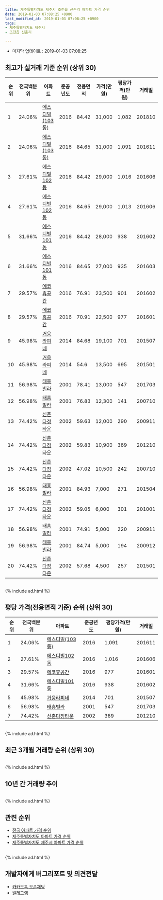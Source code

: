 ```yaml
---
title: 제주특별자치도 제주시 조천읍 신촌리 아파트 가격 순위
date: 2019-01-03 07:08:25 +0900
last_modified_at: 2019-01-03 07:08:25 +0900
tags:
- 제주특별자치도 제주시
- 조천읍 신촌리

---
```


* 마지막 업데이트 : 2019-01-03 07:08:25

## 최고가 실거래 기준 순위 (상위 30)


|순위|전국백분위|아파트|준공년도|전용면적|가격(만원)|평당가격(만원)|거래일|
|---|---|---|---|---|---|---|---|
|1|24.06%|[에스디빌(103동)](https://search.naver.com/search.naver?query=%EC%A0%9C%EC%A3%BC%ED%8A%B9%EB%B3%84%EC%9E%90%EC%B9%98%EB%8F%84+%EC%A0%9C%EC%A3%BC%EC%8B%9C+%EC%A1%B0%EC%B2%9C%EC%9D%8D+%EC%8B%A0%EC%B4%8C%EB%A6%AC+%EC%97%90%EC%8A%A4%EB%94%94%EB%B9%8C%28103%EB%8F%99%29)|2016|84.42|31,000|1,082|201810|
|2|24.06%|[에스디빌(103동)](https://search.naver.com/search.naver?query=%EC%A0%9C%EC%A3%BC%ED%8A%B9%EB%B3%84%EC%9E%90%EC%B9%98%EB%8F%84+%EC%A0%9C%EC%A3%BC%EC%8B%9C+%EC%A1%B0%EC%B2%9C%EC%9D%8D+%EC%8B%A0%EC%B4%8C%EB%A6%AC+%EC%97%90%EC%8A%A4%EB%94%94%EB%B9%8C%28103%EB%8F%99%29)|2016|84.65|31,000|1,091|201611|
|3|27.61%|[에스디빌102동](https://search.naver.com/search.naver?query=%EC%A0%9C%EC%A3%BC%ED%8A%B9%EB%B3%84%EC%9E%90%EC%B9%98%EB%8F%84+%EC%A0%9C%EC%A3%BC%EC%8B%9C+%EC%A1%B0%EC%B2%9C%EC%9D%8D+%EC%8B%A0%EC%B4%8C%EB%A6%AC+%EC%97%90%EC%8A%A4%EB%94%94%EB%B9%8C102%EB%8F%99)|2016|84.42|29,000|1,016|201606|
|4|27.61%|[에스디빌102동](https://search.naver.com/search.naver?query=%EC%A0%9C%EC%A3%BC%ED%8A%B9%EB%B3%84%EC%9E%90%EC%B9%98%EB%8F%84+%EC%A0%9C%EC%A3%BC%EC%8B%9C+%EC%A1%B0%EC%B2%9C%EC%9D%8D+%EC%8B%A0%EC%B4%8C%EB%A6%AC+%EC%97%90%EC%8A%A4%EB%94%94%EB%B9%8C102%EB%8F%99)|2016|84.65|29,000|1,013|201606|
|5|31.66%|[에스디빌101동](https://search.naver.com/search.naver?query=%EC%A0%9C%EC%A3%BC%ED%8A%B9%EB%B3%84%EC%9E%90%EC%B9%98%EB%8F%84+%EC%A0%9C%EC%A3%BC%EC%8B%9C+%EC%A1%B0%EC%B2%9C%EC%9D%8D+%EC%8B%A0%EC%B4%8C%EB%A6%AC+%EC%97%90%EC%8A%A4%EB%94%94%EB%B9%8C101%EB%8F%99)|2016|84.42|28,000|938|201602|
|6|31.66%|[에스디빌101동](https://search.naver.com/search.naver?query=%EC%A0%9C%EC%A3%BC%ED%8A%B9%EB%B3%84%EC%9E%90%EC%B9%98%EB%8F%84+%EC%A0%9C%EC%A3%BC%EC%8B%9C+%EC%A1%B0%EC%B2%9C%EC%9D%8D+%EC%8B%A0%EC%B4%8C%EB%A6%AC+%EC%97%90%EC%8A%A4%EB%94%94%EB%B9%8C101%EB%8F%99)|2016|84.65|27,000|935|201603|
|7|29.57%|[에코휴공간](https://search.naver.com/search.naver?query=%EC%A0%9C%EC%A3%BC%ED%8A%B9%EB%B3%84%EC%9E%90%EC%B9%98%EB%8F%84+%EC%A0%9C%EC%A3%BC%EC%8B%9C+%EC%A1%B0%EC%B2%9C%EC%9D%8D+%EC%8B%A0%EC%B4%8C%EB%A6%AC+%EC%97%90%EC%BD%94%ED%9C%B4%EA%B3%B5%EA%B0%84)|2016|76.91|23,500|901|201602|
|8|29.57%|[에코휴공간](https://search.naver.com/search.naver?query=%EC%A0%9C%EC%A3%BC%ED%8A%B9%EB%B3%84%EC%9E%90%EC%B9%98%EB%8F%84+%EC%A0%9C%EC%A3%BC%EC%8B%9C+%EC%A1%B0%EC%B2%9C%EC%9D%8D+%EC%8B%A0%EC%B4%8C%EB%A6%AC+%EC%97%90%EC%BD%94%ED%9C%B4%EA%B3%B5%EA%B0%84)|2016|70.91|22,500|977|201601|
|9|45.98%|[거웅라피네](https://search.naver.com/search.naver?query=%EC%A0%9C%EC%A3%BC%ED%8A%B9%EB%B3%84%EC%9E%90%EC%B9%98%EB%8F%84+%EC%A0%9C%EC%A3%BC%EC%8B%9C+%EC%A1%B0%EC%B2%9C%EC%9D%8D+%EC%8B%A0%EC%B4%8C%EB%A6%AC+%EA%B1%B0%EC%9B%85%EB%9D%BC%ED%94%BC%EB%84%A4)|2014|84.68|19,100|701|201507|
|10|45.98%|[거웅라피네](https://search.naver.com/search.naver?query=%EC%A0%9C%EC%A3%BC%ED%8A%B9%EB%B3%84%EC%9E%90%EC%B9%98%EB%8F%84+%EC%A0%9C%EC%A3%BC%EC%8B%9C+%EC%A1%B0%EC%B2%9C%EC%9D%8D+%EC%8B%A0%EC%B4%8C%EB%A6%AC+%EA%B1%B0%EC%9B%85%EB%9D%BC%ED%94%BC%EB%84%A4)|2014|54.6|13,500|695|201501|
|11|56.98%|[태흥빌라](https://search.naver.com/search.naver?query=%EC%A0%9C%EC%A3%BC%ED%8A%B9%EB%B3%84%EC%9E%90%EC%B9%98%EB%8F%84+%EC%A0%9C%EC%A3%BC%EC%8B%9C+%EC%A1%B0%EC%B2%9C%EC%9D%8D+%EC%8B%A0%EC%B4%8C%EB%A6%AC+%ED%83%9C%ED%9D%A5%EB%B9%8C%EB%9D%BC)|2001|78.41|13,000|547|201703|
|12|56.98%|[태흥빌라](https://search.naver.com/search.naver?query=%EC%A0%9C%EC%A3%BC%ED%8A%B9%EB%B3%84%EC%9E%90%EC%B9%98%EB%8F%84+%EC%A0%9C%EC%A3%BC%EC%8B%9C+%EC%A1%B0%EC%B2%9C%EC%9D%8D+%EC%8B%A0%EC%B4%8C%EB%A6%AC+%ED%83%9C%ED%9D%A5%EB%B9%8C%EB%9D%BC)|2001|76.83|12,300|141|200710|
|13|74.42%|[신촌다정타운](https://search.naver.com/search.naver?query=%EC%A0%9C%EC%A3%BC%ED%8A%B9%EB%B3%84%EC%9E%90%EC%B9%98%EB%8F%84+%EC%A0%9C%EC%A3%BC%EC%8B%9C+%EC%A1%B0%EC%B2%9C%EC%9D%8D+%EC%8B%A0%EC%B4%8C%EB%A6%AC+%EC%8B%A0%EC%B4%8C%EB%8B%A4%EC%A0%95%ED%83%80%EC%9A%B4)|2002|59.63|12,000|290|200911|
|14|74.42%|[신촌다정타운](https://search.naver.com/search.naver?query=%EC%A0%9C%EC%A3%BC%ED%8A%B9%EB%B3%84%EC%9E%90%EC%B9%98%EB%8F%84+%EC%A0%9C%EC%A3%BC%EC%8B%9C+%EC%A1%B0%EC%B2%9C%EC%9D%8D+%EC%8B%A0%EC%B4%8C%EB%A6%AC+%EC%8B%A0%EC%B4%8C%EB%8B%A4%EC%A0%95%ED%83%80%EC%9A%B4)|2002|59.83|10,900|369|201210|
|15|74.42%|[신촌다정타운](https://search.naver.com/search.naver?query=%EC%A0%9C%EC%A3%BC%ED%8A%B9%EB%B3%84%EC%9E%90%EC%B9%98%EB%8F%84+%EC%A0%9C%EC%A3%BC%EC%8B%9C+%EC%A1%B0%EC%B2%9C%EC%9D%8D+%EC%8B%A0%EC%B4%8C%EB%A6%AC+%EC%8B%A0%EC%B4%8C%EB%8B%A4%EC%A0%95%ED%83%80%EC%9A%B4)|2002|47.02|10,500|242|200710|
|16|56.98%|[태흥빌라](https://search.naver.com/search.naver?query=%EC%A0%9C%EC%A3%BC%ED%8A%B9%EB%B3%84%EC%9E%90%EC%B9%98%EB%8F%84+%EC%A0%9C%EC%A3%BC%EC%8B%9C+%EC%A1%B0%EC%B2%9C%EC%9D%8D+%EC%8B%A0%EC%B4%8C%EB%A6%AC+%ED%83%9C%ED%9D%A5%EB%B9%8C%EB%9D%BC)|2001|84.93|7,000|271|201504|
|17|74.42%|[신촌다정타운](https://search.naver.com/search.naver?query=%EC%A0%9C%EC%A3%BC%ED%8A%B9%EB%B3%84%EC%9E%90%EC%B9%98%EB%8F%84+%EC%A0%9C%EC%A3%BC%EC%8B%9C+%EC%A1%B0%EC%B2%9C%EC%9D%8D+%EC%8B%A0%EC%B4%8C%EB%A6%AC+%EC%8B%A0%EC%B4%8C%EB%8B%A4%EC%A0%95%ED%83%80%EC%9A%B4)|2002|59.05|6,000|301|201001|
|18|56.98%|[태흥빌라](https://search.naver.com/search.naver?query=%EC%A0%9C%EC%A3%BC%ED%8A%B9%EB%B3%84%EC%9E%90%EC%B9%98%EB%8F%84+%EC%A0%9C%EC%A3%BC%EC%8B%9C+%EC%A1%B0%EC%B2%9C%EC%9D%8D+%EC%8B%A0%EC%B4%8C%EB%A6%AC+%ED%83%9C%ED%9D%A5%EB%B9%8C%EB%9D%BC)|2001|74.91|5,000|220|200911|
|19|56.98%|[태흥빌라](https://search.naver.com/search.naver?query=%EC%A0%9C%EC%A3%BC%ED%8A%B9%EB%B3%84%EC%9E%90%EC%B9%98%EB%8F%84+%EC%A0%9C%EC%A3%BC%EC%8B%9C+%EC%A1%B0%EC%B2%9C%EC%9D%8D+%EC%8B%A0%EC%B4%8C%EB%A6%AC+%ED%83%9C%ED%9D%A5%EB%B9%8C%EB%9D%BC)|2001|84.74|5,000|194|200912|
|20|74.42%|[신촌다정타운](https://search.naver.com/search.naver?query=%EC%A0%9C%EC%A3%BC%ED%8A%B9%EB%B3%84%EC%9E%90%EC%B9%98%EB%8F%84+%EC%A0%9C%EC%A3%BC%EC%8B%9C+%EC%A1%B0%EC%B2%9C%EC%9D%8D+%EC%8B%A0%EC%B4%8C%EB%A6%AC+%EC%8B%A0%EC%B4%8C%EB%8B%A4%EC%A0%95%ED%83%80%EC%9A%B4)|2002|57.68|4,500|257|201501|


<br>
{% include ad.html %}
<br>

## 평당 가격(전용면적 기준) 순위 (상위 30)


|순위|전국백분위|아파트|준공년도|평당가격(만원)|거래일|
|---|---|---|---|---|---|
|1|24.06%|[에스디빌(103동)](https://search.naver.com/search.naver?query=%EC%A0%9C%EC%A3%BC%ED%8A%B9%EB%B3%84%EC%9E%90%EC%B9%98%EB%8F%84+%EC%A0%9C%EC%A3%BC%EC%8B%9C+%EC%A1%B0%EC%B2%9C%EC%9D%8D+%EC%8B%A0%EC%B4%8C%EB%A6%AC+%EC%97%90%EC%8A%A4%EB%94%94%EB%B9%8C%28103%EB%8F%99%29)|2016|1,091|201611|
|2|27.61%|[에스디빌102동](https://search.naver.com/search.naver?query=%EC%A0%9C%EC%A3%BC%ED%8A%B9%EB%B3%84%EC%9E%90%EC%B9%98%EB%8F%84+%EC%A0%9C%EC%A3%BC%EC%8B%9C+%EC%A1%B0%EC%B2%9C%EC%9D%8D+%EC%8B%A0%EC%B4%8C%EB%A6%AC+%EC%97%90%EC%8A%A4%EB%94%94%EB%B9%8C102%EB%8F%99)|2016|1,016|201606|
|3|29.57%|[에코휴공간](https://search.naver.com/search.naver?query=%EC%A0%9C%EC%A3%BC%ED%8A%B9%EB%B3%84%EC%9E%90%EC%B9%98%EB%8F%84+%EC%A0%9C%EC%A3%BC%EC%8B%9C+%EC%A1%B0%EC%B2%9C%EC%9D%8D+%EC%8B%A0%EC%B4%8C%EB%A6%AC+%EC%97%90%EC%BD%94%ED%9C%B4%EA%B3%B5%EA%B0%84)|2016|977|201601|
|4|31.66%|[에스디빌101동](https://search.naver.com/search.naver?query=%EC%A0%9C%EC%A3%BC%ED%8A%B9%EB%B3%84%EC%9E%90%EC%B9%98%EB%8F%84+%EC%A0%9C%EC%A3%BC%EC%8B%9C+%EC%A1%B0%EC%B2%9C%EC%9D%8D+%EC%8B%A0%EC%B4%8C%EB%A6%AC+%EC%97%90%EC%8A%A4%EB%94%94%EB%B9%8C101%EB%8F%99)|2016|938|201602|
|5|45.98%|[거웅라피네](https://search.naver.com/search.naver?query=%EC%A0%9C%EC%A3%BC%ED%8A%B9%EB%B3%84%EC%9E%90%EC%B9%98%EB%8F%84+%EC%A0%9C%EC%A3%BC%EC%8B%9C+%EC%A1%B0%EC%B2%9C%EC%9D%8D+%EC%8B%A0%EC%B4%8C%EB%A6%AC+%EA%B1%B0%EC%9B%85%EB%9D%BC%ED%94%BC%EB%84%A4)|2014|701|201507|
|6|56.98%|[태흥빌라](https://search.naver.com/search.naver?query=%EC%A0%9C%EC%A3%BC%ED%8A%B9%EB%B3%84%EC%9E%90%EC%B9%98%EB%8F%84+%EC%A0%9C%EC%A3%BC%EC%8B%9C+%EC%A1%B0%EC%B2%9C%EC%9D%8D+%EC%8B%A0%EC%B4%8C%EB%A6%AC+%ED%83%9C%ED%9D%A5%EB%B9%8C%EB%9D%BC)|2001|547|201703|
|7|74.42%|[신촌다정타운](https://search.naver.com/search.naver?query=%EC%A0%9C%EC%A3%BC%ED%8A%B9%EB%B3%84%EC%9E%90%EC%B9%98%EB%8F%84+%EC%A0%9C%EC%A3%BC%EC%8B%9C+%EC%A1%B0%EC%B2%9C%EC%9D%8D+%EC%8B%A0%EC%B4%8C%EB%A6%AC+%EC%8B%A0%EC%B4%8C%EB%8B%A4%EC%A0%95%ED%83%80%EC%9A%B4)|2002|369|201210|


<br>
{% include ad.html %}
<br>

## 최근 3개월 거래량 순위 (상위 30)


<div style="width:100%;">
    <canvas id="deal_count_ranking" height="250"></canvas>
</div>


<script>
new Chart(document.getElementById("deal_count_ranking"), {
    type: 'horizontalBar',
    data: {
        labels: ['에스디빌101동'],
        datasets: [{
            label: '실거래 수',
            data: [1],
            borderColor: "rgba(255, 0, 128, 1)",
            backgroundColor: "rgba(255, 0, 128, 0.5)",
            fill: false,
        }]
    },
    options: {
        responsive: true,
        title: {
            display: true,
            text: '최근 3개월 거래량 순위'
        },
        tooltips: {
            mode: 'index',
            intersect: false,
            callbacks: {
                title: function(tooltipItems, data) {
                    return "실거래 수:";
                },
                label: function(tooltipItem, data) {
                    return data.labels[tooltipItem.index] + ": " + tooltipItem.xLabel;
                }
            }
        },
        hover: {
            mode: 'nearest',
            intersect: true
        },
        scales: {
            xAxes: [{
                display: true,
                scaleLabel: {
                    display: true,
                    labelString: '실거래 수'
                },
                ticks: {
                    suggestedMin: 0,
                }
            }],
            yAxes: [{
                display: true,
                ticks: {
                    autoSkip: false,
                    callback: function(value, index, values) {
                        if (value.length > 15)
                            return value.substr(0, 13) + "...";
                        else
                            return value;
                    }
                },
                scaleLabel: {
                    display: false,
                }
            }]
        }
    }
});

</script>


<br>
{% include ad.html %}
<br>

## 10년 간 거래량 추이


<div style="width:100%;">
    <canvas id="deal_progress" height="250"></canvas>
</div>

<script>
new Chart(document.getElementById("deal_progress"), {
    type: 'line',
    data: {
        labels: ['200901','200902','200903','200904','200905','200906','200907','200908','200909','200910','200911','200912','201001','201002','201003','201004','201005','201006','201007','201008','201009','201010','201011','201012','201101','201102','201103','201104','201105','201106','201107','201108','201109','201110','201111','201112','201201','201202','201203','201204','201205','201206','201207','201208','201209','201210','201211','201212','201301','201302','201303','201304','201305','201306','201307','201308','201309','201310','201311','201312','201401','201402','201403','201404','201405','201406','201407','201408','201409','201410','201411','201412','201501','201502','201503','201504','201505','201506','201507','201508','201509','201510','201511','201512','201601','201602','201603','201604','201605','201606','201607','201608','201609','201610','201611','201612','201701','201702','201703','201704','201705','201706','201707','201708','201709','201710','201711','201712','201801','201802','201803','201804','201805','201806','201807','201808','201809','201810','201811','201812','201901'],
        datasets: [{
            label: '실거래 수',
            pointRadius: 1,
            data: [0, 0, 0, 0, 0, 0, 0, 0, 0, 0, 2, 1, 1, 2, 0, 0, 0, 0, 0, 0, 1, 0, 0, 1, 0, 0, 0, 0, 0, 0, 0, 0, 0, 0, 0, 1, 0, 0, 0, 1, 0, 0, 1, 0, 0, 1, 0, 0, 0, 0, 0, 0, 0, 0, 0, 0, 0, 1, 0, 0, 0, 0, 0, 0, 0, 0, 0, 0, 0, 0, 0, 4, 6, 3, 0, 3, 2, 2, 2, 0, 1, 0, 2, 0, 6, 20, 6, 2, 0, 11, 1, 0, 1, 0, 11, 0, 0, 0, 1, 0, 0, 0, 0, 2, 0, 0, 1, 0, 0, 0, 0, 0, 0, 0, 0, 0, 1, 1, 1, 0, 0],
            borderColor: "rgba(255, 201, 14, 1)",
            backgroundColor: "rgba(255, 201, 14, 0.5)",
            fill: true,
        }]
    },
    options: {
        responsive: true,
        title: {
            display: true,
            text: '10년간 거래량 추이'
        },
        tooltips: {
            mode: 'index',
            intersect: false,
        },
        hover: {
            mode: 'nearest',
            intersect: true
        },
        scales: {
            xAxes: [{
                display: true,
                scaleLabel: {
                    display: true,
                    labelString: '년/월'
                }
            }],
            yAxes: [{
                display: true,
                ticks: {
                    suggestedMin: 0,
                },
                scaleLabel: {
                    display: true,
                    labelString: '실거래 수'
                }
            }]
        }
    }
});

</script>


<br>
{% include ad.html %}
<br>

## 관련 순위

- [전국 아파트 가격 순위](https://inasie.github.io/apt-ranking/전국)
- [제주특별자치도 아파트 가격 순위](https://inasie.github.io/apt-ranking/제주특별자치도)
- [제주특별자치도 제주시 아파트 가격 순위](https://inasie.github.io/apt-ranking/제주특별자치도-제주시)


<br>
{% include ad.html %}
<br>

## 개발자에게 버그리포트 및 의견전달

- [카카오톡 오픈채팅](https://open.kakao.com/o/gLJUAP4)
- [텔레그램](https://t.me/inasie)

